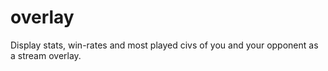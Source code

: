 # overlay
Display stats, win-rates and most played civs of you and your opponent as a stream overlay.
